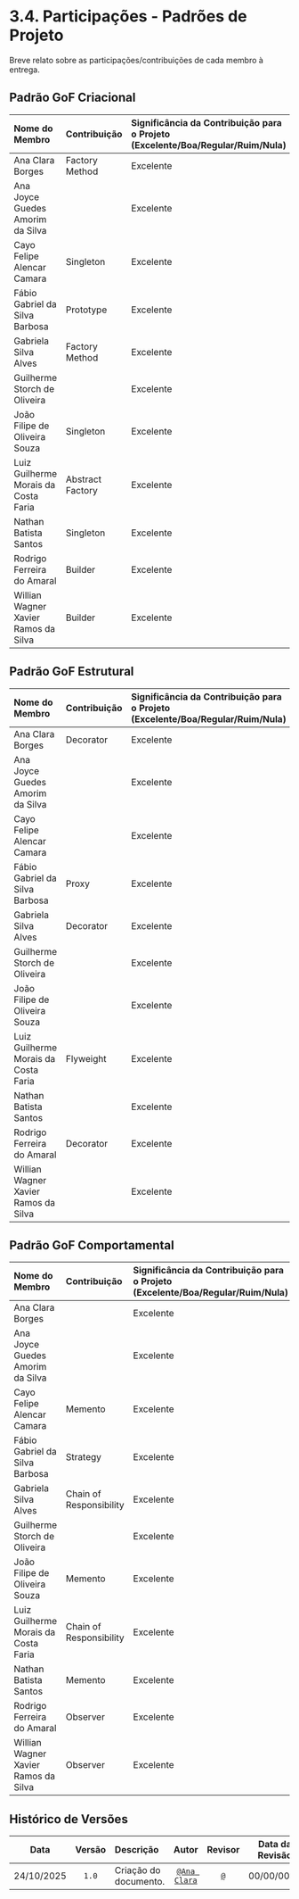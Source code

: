 # 3.4. Participações - Padrões de Projeto

Breve relato sobre as participações/contribuições de cada membro à entrega.

## Padrão GoF Criacional

| Nome do Membro | Contribuição | Significância da Contribuição para o Projeto (Excelente/Boa/Regular/Ruim/Nula) | Comprobatórios Claros (com link) |
| :--- | :--- | :--- | :--- |
| Ana Clara Borges | Factory Method | Excelente | [Factory Method](https://unbarqdsw2025-2-turma01.github.io/2025.2-T01-G7_PodePedirFCTE_Entrega_03/#/PadroesDeProjeto/Criacionais/FactoryMethod?id=quadro-de-participa%C3%A7%C3%B5es)|
| Ana Joyce Guedes Amorim da Silva | | Excelente | |
| Cayo Felipe Alencar Camara | Singleton |  Excelente| [Singleton](https://unbarqdsw2025-2-turma01.github.io/2025.2-T01-G7_PodePedirFCTE_Entrega_03/#/PadroesDeProjeto/Criacionais/3.1.1.Singleton?id=quadro-de-participa%c3%a7%c3%b5es) |
| Fábio Gabriel da Silva Barbosa | Prototype | Excelente | [Prototype](https://unbarqdsw2025-2-turma01.github.io/2025.2-T01-G7_PodePedirFCTE_Entrega_03/#/PadroesDeProjeto/Criacionais/3.1.4.Prototype?id=quadro-de-participa%c3%a7%c3%b5es) |
| Gabriela Silva Alves | Factory Method | Excelente | [Factory Method](https://unbarqdsw2025-2-turma01.github.io/2025.2-T01-G7_PodePedirFCTE_Entrega_03/#/PadroesDeProjeto/Criacionais/FactoryMethod?id=quadro-de-participa%C3%A7%C3%B5es)|
| Guilherme Storch de Oliveira | | Excelente | |
| João Filipe de Oliveira Souza |Singleton |  Excelente| [Singleton](https://unbarqdsw2025-2-turma01.github.io/2025.2-T01-G7_PodePedirFCTE_Entrega_03/#/PadroesDeProjeto/Criacionais/3.1.1.Singleton?id=quadro-de-participa%c3%a7%c3%b5es) |
| Luiz Guilherme Morais da Costa Faria | Abstract Factory | Excelente | [Abstract Factory](https://unbarqdsw2025-2-turma01.github.io/2025.2-T01-G7_PodePedirFCTE_Entrega_03/#/PadroesDeProjeto/Criacionais/3.1.1.AbstractFactory?id=quadro-de-participa%c3%a7%c3%b5es) |
| Nathan Batista Santos | Singleton |  Excelente| [Singleton](https://unbarqdsw2025-2-turma01.github.io/2025.2-T01-G7_PodePedirFCTE_Entrega_03/#/PadroesDeProjeto/Criacionais/3.1.1.Singleton?id=quadro-de-participa%c3%a7%c3%b5es) |
| Rodrigo Ferreira do Amaral | Builder | Excelente  | [Builder](https://unbarqdsw2025-2-turma01.github.io/2025.2-T01-G7_PodePedirFCTE_Entrega_03/#/PadroesDeProjeto/Criacionais/Builder?id=quadro-de-participa%c3%a7%c3%b5es) |
| Willian Wagner Xavier Ramos da Silva | Builder | Excelente  | [Builder](https://unbarqdsw2025-2-turma01.github.io/2025.2-T01-G7_PodePedirFCTE_Entrega_03/#/PadroesDeProjeto/Criacionais/Builder?id=quadro-de-participa%c3%a7%c3%b5es) |


## Padrão GoF Estrutural

| Nome do Membro | Contribuição | Significância da Contribuição para o Projeto (Excelente/Boa/Regular/Ruim/Nula) | Comprobatórios Claros (com link) |
| :--- | :--- | :--- | :--- |
| Ana Clara Borges | Decorator | Excelente  | [Decorator](https://unbarqdsw2025-2-turma01.github.io/2025.2-T01-G7_PodePedirFCTE_Entrega_03/#/PadroesDeProjeto/Estruturais/Decorator?id=quadro-de-participa%c3%a7%c3%b5es)|
| Ana Joyce Guedes Amorim da Silva | | Excelente  | |
| Cayo Felipe Alencar Camara | | Excelente  | |
| Fábio Gabriel da Silva Barbosa | Proxy | Excelente  | [Proxy](https://unbarqdsw2025-2-turma01.github.io/2025.2-T01-G7_PodePedirFCTE_Entrega_03/#/PadroesDeProjeto/Estruturais/Proxy?id=quadro-de-participa%c3%a7%c3%b5es) |
| Gabriela Silva Alves | Decorator | Excelente  | [Decorator](https://unbarqdsw2025-2-turma01.github.io/2025.2-T01-G7_PodePedirFCTE_Entrega_03/#/PadroesDeProjeto/Estruturais/Decorator?id=quadro-de-participa%c3%a7%c3%b5es)|
| Guilherme Storch de Oliveira | | Excelente  | |
| João Filipe de Oliveira Souza | | Excelente  | |
| Luiz Guilherme Morais da Costa Faria | Flyweight | Excelente  | [Flyweight](https://unbarqdsw2025-2-turma01.github.io/2025.2-T01-G7_PodePedirFCTE_Entrega_03/#/PadroesDeProjeto/Estruturais/3.2.6.Flyweight?id=quadro-de-participa%c3%a7%c3%b5es) |
| Nathan Batista Santos | | Excelente  | |
| Rodrigo Ferreira do Amaral |Decorator | Excelente  | [Decorator](https://unbarqdsw2025-2-turma01.github.io/2025.2-T01-G7_PodePedirFCTE_Entrega_03/#/PadroesDeProjeto/Estruturais/Decorator?id=quadro-de-participa%c3%a7%c3%b5es)|
| Willian Wagner Xavier Ramos da Silva | | Excelente  | |


## Padrão GoF Comportamental

| Nome do Membro | Contribuição | Significância da Contribuição para o Projeto (Excelente/Boa/Regular/Ruim/Nula) | Comprobatórios Claros (com link) |
| :--- | :--- | :--- | :--- |
| Ana Clara Borges | | Excelente  | |
| Ana Joyce Guedes Amorim da Silva | | Excelente  | |
| Cayo Felipe Alencar Camara | Memento | Excelente  | [Memento](https://unbarqdsw2025-2-turma01.github.io/2025.2-T01-G7_PodePedirFCTE_Entrega_03/#/PadroesDeProjeto/Comportamentais/3.3.1.Memento?id=quadro-de-participa%c3%a7%c3%b5es) |
| Fábio Gabriel da Silva Barbosa | Strategy | Excelente  | [Strategy](https://unbarqdsw2025-2-turma01.github.io/2025.2-T01-G7_PodePedirFCTE_Entrega_03/#/PadroesDeProjeto/Comportamentais/3.3.6.Strategy?id=quadro-de-participa%c3%a7%c3%b5es) |
| Gabriela Silva Alves | Chain of Responsibility | Excelente  | [Chain of Responsibility](https://unbarqdsw2025-2-turma01.github.io/2025.2-T01-G7_PodePedirFCTE_Entrega_03/#/PadroesDeProjeto/Comportamentais/3.3.10ChainOfResponsibility?id=quadro-de-participa%c3%a7%c3%b5es) |
| Guilherme Storch de Oliveira | | Excelente  | |
| João Filipe de Oliveira Souza | Memento | Excelente  | [Memento](https://unbarqdsw2025-2-turma01.github.io/2025.2-T01-G7_PodePedirFCTE_Entrega_03/#/PadroesDeProjeto/Comportamentais/3.3.1.Memento?id=quadro-de-participa%c3%a7%c3%b5es) |
| Luiz Guilherme Morais da Costa Faria | Chain of Responsibility | Excelente  | [Chain of Responsibility](https://unbarqdsw2025-2-turma01.github.io/2025.2-T01-G7_PodePedirFCTE_Entrega_03/#/PadroesDeProjeto/Comportamentais/3.3.10ChainOfResponsibility?id=quadro-de-participa%c3%a7%c3%b5es) |
| Nathan Batista Santos | Memento | Excelente  | [Memento](https://unbarqdsw2025-2-turma01.github.io/2025.2-T01-G7_PodePedirFCTE_Entrega_03/#/PadroesDeProjeto/Comportamentais/3.3.1.Memento?id=quadro-de-participa%c3%a7%c3%b5es) |
| Rodrigo Ferreira do Amaral | Observer | Excelente  | [Observer](https://unbarqdsw2025-2-turma01.github.io/2025.2-T01-G7_PodePedirFCTE_Entrega_03/#/PadroesDeProjeto/Comportamentais/Observer?id=quadro-de-participa%c3%a7%c3%b5es) |
| Willian Wagner Xavier Ramos da Silva | Observer | Excelente  | [Observer](https://unbarqdsw2025-2-turma01.github.io/2025.2-T01-G7_PodePedirFCTE_Entrega_03/#/PadroesDeProjeto/Comportamentais/Observer?id=quadro-de-participa%c3%a7%c3%b5es) |

## Histórico de Versões

| **Data**       | **Versão** | **Descrição**                         | **Autor**                                      | **Revisor**                                      | **Data da Revisão** |
| :--------: | :----: | :-------------------------------- | :----------------------------------------: | :----------------------------------------: | :-------------: |
| 24/10/2025 |  `1.0`   | Criação do documento. | [`@Ana Clara`](https://github.com/anabborges) | [`@`](https://github.com/) |  00/00/0000    |
